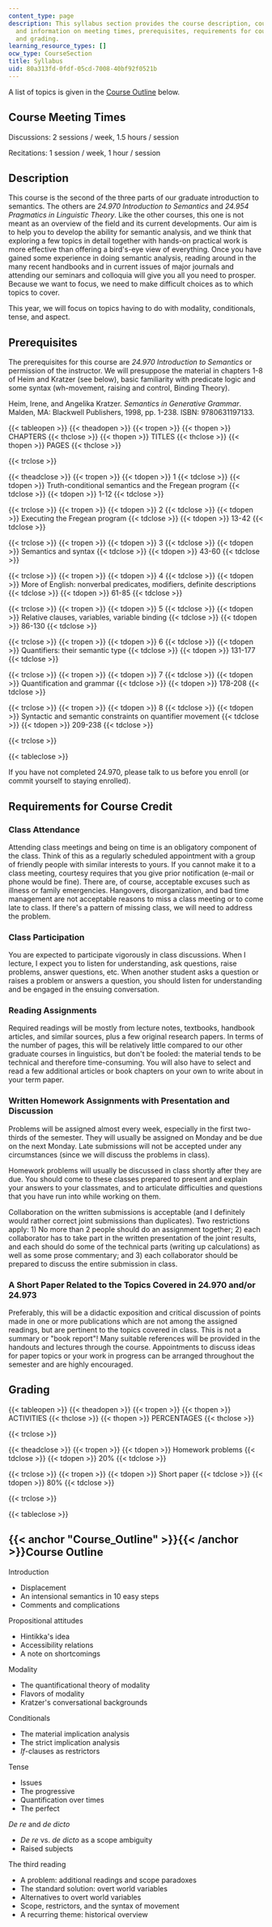 ```yaml
---
content_type: page
description: This syllabus section provides the course description, course outline,
  and information on meeting times, prerequisites, requirements for course credit,
  and grading.
learning_resource_types: []
ocw_type: CourseSection
title: Syllabus
uid: 80a313fd-0fdf-05cd-7008-40bf92f0521b
---
```


A list of topics is given in the [Course Outline](#Course_Outline) below.

Course Meeting Times
--------------------

Discussions: 2 sessions / week, 1.5 hours / session

Recitations: 1 session / week, 1 hour / session

Description
-----------

This course is the second of the three parts of our graduate introduction to semantics. The others are _24.970 Introduction to Semantics_ and _24.954 Pragmatics in Linguistic Theory_. Like the other courses, this one is not meant as an overview of the field and its current developments. Our aim is to help you to develop the ability for semantic analysis, and we think that exploring a few topics in detail together with hands-on practical work is more effective than offering a bird's-eye view of everything. Once you have gained some experience in doing semantic analysis, reading around in the many recent handbooks and in current issues of major journals and attending our seminars and colloquia will give you all you need to prosper. Because we want to focus, we need to make difficult choices as to which topics to cover.

This year, we will focus on topics having to do with modality, conditionals, tense, and aspect.

Prerequisites
-------------

The prerequisites for this course are _24.970 Introduction to Semantics_ or permission of the instructor. We will presuppose the material in chapters 1-8 of Heim and Kratzer (see below), basic familiarity with predicate logic and some syntax (wh-movement, raising and control, Binding Theory).

Heim, Irene, and Angelika Kratzer. _Semantics in Generative Grammar_. Malden, MA: Blackwell Publishers, 1998, pp. 1-238. ISBN: 9780631197133.

{{< tableopen >}}
{{< theadopen >}}
{{< tropen >}}
{{< thopen >}}
CHAPTERS
{{< thclose >}}
{{< thopen >}}
TITLES
{{< thclose >}}
{{< thopen >}}
PAGES
{{< thclose >}}

{{< trclose >}}

{{< theadclose >}}
{{< tropen >}}
{{< tdopen >}}
1
{{< tdclose >}}
{{< tdopen >}}
Truth-conditional semantics and the Fregean program
{{< tdclose >}}
{{< tdopen >}}
1-12
{{< tdclose >}}

{{< trclose >}}
{{< tropen >}}
{{< tdopen >}}
2
{{< tdclose >}}
{{< tdopen >}}
Executing the Fregean program
{{< tdclose >}}
{{< tdopen >}}
13-42
{{< tdclose >}}

{{< trclose >}}
{{< tropen >}}
{{< tdopen >}}
3
{{< tdclose >}}
{{< tdopen >}}
Semantics and syntax
{{< tdclose >}}
{{< tdopen >}}
43-60
{{< tdclose >}}

{{< trclose >}}
{{< tropen >}}
{{< tdopen >}}
4
{{< tdclose >}}
{{< tdopen >}}
More of English: nonverbal predicates, modifiers, definite descriptions
{{< tdclose >}}
{{< tdopen >}}
61-85
{{< tdclose >}}

{{< trclose >}}
{{< tropen >}}
{{< tdopen >}}
5
{{< tdclose >}}
{{< tdopen >}}
Relative clauses, variables, variable binding
{{< tdclose >}}
{{< tdopen >}}
86-130
{{< tdclose >}}

{{< trclose >}}
{{< tropen >}}
{{< tdopen >}}
6
{{< tdclose >}}
{{< tdopen >}}
Quantifiers: their semantic type
{{< tdclose >}}
{{< tdopen >}}
131-177
{{< tdclose >}}

{{< trclose >}}
{{< tropen >}}
{{< tdopen >}}
7
{{< tdclose >}}
{{< tdopen >}}
Quantification and grammar
{{< tdclose >}}
{{< tdopen >}}
178-208
{{< tdclose >}}

{{< trclose >}}
{{< tropen >}}
{{< tdopen >}}
8
{{< tdclose >}}
{{< tdopen >}}
Syntactic and semantic constraints on quantifier movement
{{< tdclose >}}
{{< tdopen >}}
209-238
{{< tdclose >}}

{{< trclose >}}

{{< tableclose >}}

If you have not completed 24.970, please talk to us before you enroll (or commit yourself to staying enrolled).

Requirements for Course Credit
------------------------------

### Class Attendance

Attending class meetings and being on time is an obligatory component of the class. Think of this as a regularly scheduled appointment with a group of friendly people with similar interests to yours. If you cannot make it to a class meeting, courtesy requires that you give prior notification (e-mail or phone would be fine). There are, of course, acceptable excuses such as illness or family emergencies. Hangovers, disorganization, and bad time management are not acceptable reasons to miss a class meeting or to come late to class. If there's a pattern of missing class, we will need to address the problem.

### Class Participation

You are expected to participate vigorously in class discussions. When I lecture, I expect you to listen for understanding, ask questions, raise problems, answer questions, etc. When another student asks a question or raises a problem or answers a question, you should listen for understanding and be engaged in the ensuing conversation.

### Reading Assignments

Required readings will be mostly from lecture notes, textbooks, handbook articles, and similar sources, plus a few original research papers. In terms of the number of pages, this will be relatively little compared to our other graduate courses in linguistics, but don't be fooled: the material tends to be technical and therefore time-consuming. You will also have to select and read a few additional articles or book chapters on your own to write about in your term paper.

### Written Homework Assignments with Presentation and Discussion

Problems will be assigned almost every week, especially in the first two-thirds of the semester. They will usually be assigned on Monday and be due on the next Monday. Late submissions will not be accepted under any circumstances (since we will discuss the problems in class).

Homework problems will usually be discussed in class shortly after they are due. You should come to these classes prepared to present and explain your answers to your classmates, and to articulate difficulties and questions that you have run into while working on them.

Collaboration on the written submissions is acceptable (and I definitely would rather correct joint submissions than duplicates). Two restrictions apply: 1) No more than 2 people should do an assignment together; 2) each collaborator has to take part in the written presentation of the joint results, and each should do some of the technical parts (writing up calculations) as well as some prose commentary; and 3) each collaborator should be prepared to discuss the entire submission in class.

### A Short Paper Related to the Topics Covered in 24.970 and/or 24.973

Preferably, this will be a didactic exposition and critical discussion of points made in one or more publications which are not among the assigned readings, but are pertinent to the topics covered in class. This is not a summary or "book report"! Many suitable references will be provided in the handouts and lectures through the course. Appointments to discuss ideas for paper topics or your work in progress can be arranged throughout the semester and are highly encouraged.

Grading
-------

{{< tableopen >}}
{{< theadopen >}}
{{< tropen >}}
{{< thopen >}}
ACTIVITIES
{{< thclose >}}
{{< thopen >}}
PERCENTAGES
{{< thclose >}}

{{< trclose >}}

{{< theadclose >}}
{{< tropen >}}
{{< tdopen >}}
Homework problems
{{< tdclose >}}
{{< tdopen >}}
20%
{{< tdclose >}}

{{< trclose >}}
{{< tropen >}}
{{< tdopen >}}
Short paper
{{< tdclose >}}
{{< tdopen >}}
80%
{{< tdclose >}}

{{< trclose >}}

{{< tableclose >}}

{{< anchor "Course_Outline" >}}{{< /anchor >}}Course Outline
------------------------------------------------------------

Introduction

*   Displacement
*   An intensional semantics in 10 easy steps
*   Comments and complications

Propositional attitudes

*   Hintikka's idea
*   Accessibility relations
*   A note on shortcomings

Modality

*   The quantificational theory of modality
*   Flavors of modality
*   Kratzer's conversational backgrounds

Conditionals

*   The material implication analysis
*   The strict implication analysis
*   _If_\-clauses as restrictors

Tense

*   Issues
*   The progressive
*   Quantification over times
*   The perfect

_De re_ and _de dicto_

*   _De re_ vs. _de dicto_ as a scope ambiguity
*   Raised subjects

The third reading

*   A problem: additional readings and scope paradoxes
*   The standard solution: overt world variables
*   Alternatives to overt world variables
*   Scope, restrictors, and the syntax of movement
*   A recurring theme: historical overview